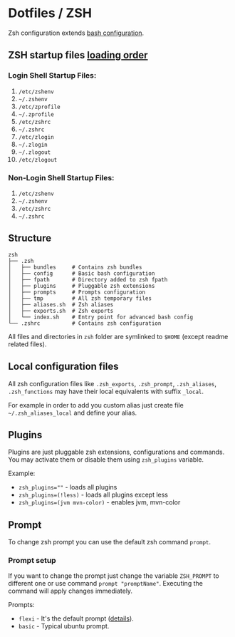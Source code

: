 # Dotfiles / ZSH

Zsh configuration extends [bash configuration](../bash/readme.md).

## ZSH startup files [loading order](https://shreevatsa.wordpress.com/2008/03/30/zshbash-startup-files-loading-order-bashrc-zshrc-etc/)

### Login Shell Startup Files:

1. `/etc/zshenv`
2. `~/.zshenv`
3. `/etc/zprofile`
4. `~/.zprofile`
5. `/etc/zshrc`
6. `~/.zshrc`
7. `/etc/zlogin`
8. `~/.zlogin`
9. `~/.zlogout`
10. `/etc/zlogout`

### Non-Login Shell Startup Files:

1. `/etc/zshenv`
2. `~/.zshenv`
3. `/etc/zshrc`
4. `~/.zshrc`

## Structure

```
zsh
├── .zsh
│   ├── bundles     # Contains zsh bundles
│   ├── config      # Basic bash configuration
│   ├── fpath       # Directory added to zsh fpath
│   ├── plugins     # Pluggable zsh extensions
│   ├── prompts     # Prompts configuration
│   ├── tmp         # All zsh temporary files
│   ├── aliases.sh  # Zsh aliases
│   ├── exports.sh  # Zsh exports
│   └── index.sh    # Entry point for advanced bash config
└── .zshrc          # Contains zsh configuration
```

All files and directories in `zsh` folder are symlinked to `$HOME` (except readme related files).

## Local configuration files

All zsh configuration files like `.zsh_exports`, `.zsh_prompt`, `.zsh_aliases`, `.zsh_functions`
may have their local equivalents with suffix `_local`.

For example in order to add you custom alias just create file `~/.zsh_aliases_local` and define your alias.

## Plugins

Plugins are just pluggable zsh extensions, configurations and commands.
You may activate them or disable them using `zsh_plugins` variable.

Example:
- `zsh_plugins=""` - loads all plugins
- `zsh_plugins=(!less)` - loads all plugins except less
- `zsh_plugins=(jvm mvn-color)` - enables jvm, mvn-color

## Prompt

To change zsh prompt you can use the default zsh command `prompt`.

### Prompt setup

If you want to change the prompt just change the variable `ZSH_PROMPT` to different one
or use command `prompt "promptName"`. Executing the command will apply changes immediately.

Prompts:
- `flexi` - It's the default prompt ([details](../bash/readme.md#flexi-prompt)).
- `basic` - Typical ubuntu prompt.
